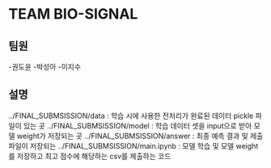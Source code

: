 # TEAM BIO-SIGNAL

## 팀원
-권도윤
-박성아
-이지수

## 설명
../FINAL_SUBMSISSION/data : 학습 시에 사용한 전처리가 완료된 데이터 pickle 파일이 있는 곳
../FINAL_SUBMSISSION/model : 학습 데이터 셋을 input으로 받아 모델 weight가 저장되는 곳
../FINAL_SUBMSISSION/answer : 최종 예측 결과 및 제출 파일이 저장되는 
../FINAL_SUBMSISSION/main.ipynb : 모델 학습 및 모델 weight를 저장하고 최고 점수에 해당하는 csv를 제출하는 코드
